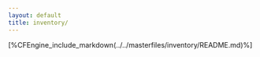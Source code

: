 ```yaml
---
layout: default
title: inventory/
---
```


[%CFEngine_include_markdown(../../masterfiles/inventory/README.md)%]
